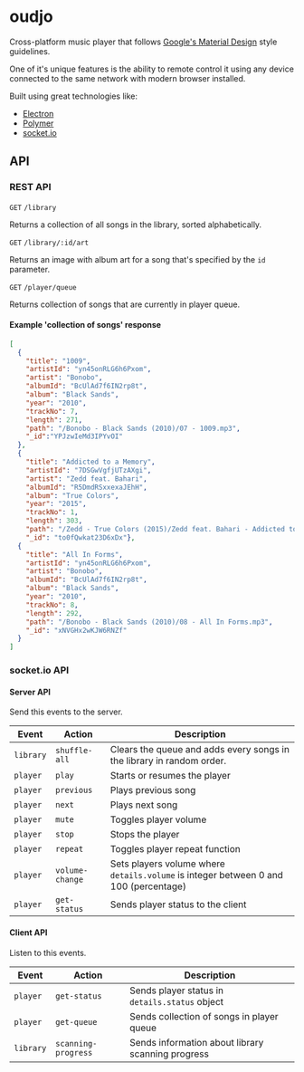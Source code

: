# oudjo

Cross-platform music player that follows
[Google's Material Design](http://www.design.google.com/) style guidelines.

One of it's unique features is the ability to remote control it using any device
connected to the same network with modern browser installed.

Built using great technologies like:
* [Electron](http://electron.atom.io)
* [Polymer](https://www.polymer-project.org/)
* [socket.io](http://socket.io/)

## API

### REST API

`GET` `/library`

Returns a collection of all songs in the library, sorted
alphabetically.

`GET` `/library/:id/art`

Returns an image with album art for a song that's specified by the `id`
parameter.

`GET` `/player/queue`

Returns collection of songs that are currently in player queue.

#### Example 'collection of songs' response
```json
[
  {
    "title": "1009",
    "artistId": "yn45onRLG6h6Pxom",
    "artist": "Bonobo",
    "albumId": "BcUlAd7f6IN2rp8t",
    "album": "Black Sands",
    "year": "2010",
    "trackNo": 7,
    "length": 271,
    "path": "/Bonobo - Black Sands (2010)/07 - 1009.mp3",
    "_id":"YPJzwIeMd3IPYvOI"
  },
  {
    "title": "Addicted to a Memory",
    "artistId": "7DSGwVgfjUTzAXgi",
    "artist": "Zedd feat. Bahari",
    "albumId": "R5DmdRSxxexaJEhH",
    "album": "True Colors",
    "year": "2015",
    "trackNo": 1,
    "length": 303,
    "path": "/Zedd - True Colors (2015)/Zedd feat. Bahari - Addicted to a Memory.mp3",
    "_id": "to0fQwkat23D6xDx"},
  {
    "title": "All In Forms",
    "artistId": "yn45onRLG6h6Pxom",
    "artist": "Bonobo",
    "albumId": "BcUlAd7f6IN2rp8t",
    "album": "Black Sands",
    "year": "2010",
    "trackNo": 8,
    "length": 292,
    "path": "/Bonobo - Black Sands (2010)/08 - All In Forms.mp3",
    "_id": "xNVGHx2wKJW6RNZf"
  }
]
```

### socket.io API

#### Server API
Send this events to the server.

| Event | Action | Description |
|-------|--------|-------------|
| `library` | `shuffle-all` | Clears the queue and adds every songs in the library in random order. |
| `player` | `play` | Starts or resumes the player |
| `player` | `previous` | Plays previous song |
| `player` | `next` | Plays next song |
| `player` | `mute` | Toggles player volume |
| `player` | `stop` | Stops the player |
| `player` | `repeat` | Toggles player repeat function |
| `player` | `volume-change` | Sets players volume where `details.volume` is integer between 0 and 100 (percentage) |
| `player` | `get-status` | Sends player status to the client |

#### Client API
Listen to this events.

| Event | Action | Description |
|-------|--------|-------------|
| `player` | `get-status` | Sends player status in `details.status` object |
| `player` | `get-queue` | Sends collection of songs in player queue |
| `library` | `scanning-progress` | Sends information about library scanning progress |
